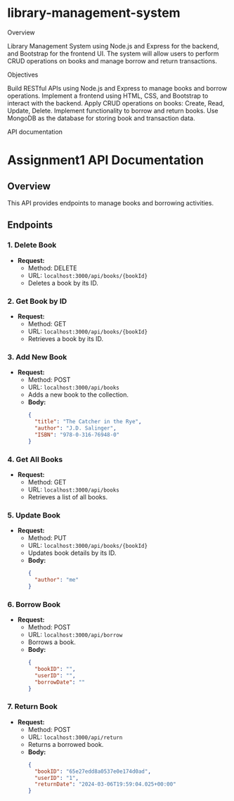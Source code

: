 # library-management-system

Overview

Library Management System using Node.js and Express for the backend, and Bootstrap for the frontend UI. The system will allow users to perform CRUD operations on books and manage borrow and return transactions. 

Objectives

Build RESTful APIs using Node.js and Express to manage books and borrow operations.
Implement a frontend using HTML, CSS, and Bootstrap to interact with the backend.
Apply CRUD operations on books: Create, Read, Update, Delete.
Implement functionality to borrow and return books.
Use MongoDB as the database for storing book and transaction data.


API documentation 

# Assignment1 API Documentation

## Overview

This API provides endpoints to manage books and borrowing activities.


## Endpoints

### 1. Delete Book

- **Request:**
  - Method: DELETE
  - URL: `localhost:3000/api/books/{bookId}`
  - Deletes a book by its ID.

### 2. Get Book by ID

- **Request:**
  - Method: GET
  - URL: `localhost:3000/api/books/{bookId}`
  - Retrieves a book by its ID.

### 3. Add New Book

- **Request:**
  - Method: POST
  - URL: `localhost:3000/api/books`
  - Adds a new book to the collection.
  - **Body:**
    ```json
    {
      "title": "The Catcher in the Rye",
      "author": "J.D. Salinger",
      "ISBN": "978-0-316-76948-0"
    }
    ```

### 4. Get All Books

- **Request:**
  - Method: GET
  - URL: `localhost:3000/api/books`
  - Retrieves a list of all books.

### 5. Update Book

- **Request:**
  - Method: PUT
  - URL: `localhost:3000/api/books/{bookId}`
  - Updates book details by its ID.
  - **Body:**
    ```json
    {
      "author": "me"
    }
    ```

### 6. Borrow Book

- **Request:**
  - Method: POST
  - URL: `localhost:3000/api/borrow`
  - Borrows a book.
  - **Body:**
    ```json
    {
      "bookID": "",
      "userID": "",
      "borrowDate": ""
    }
    ```

### 7. Return Book

- **Request:**
  - Method: POST
  - URL: `localhost:3000/api/return`
  - Returns a borrowed book.
  - **Body:**
    ```json
    {
      "bookID": "65e27edd8a0537e0e174d0ad",
      "userID": "1",
      "returnDate": "2024-03-06T19:59:04.025+00:00"
    }
    ```

